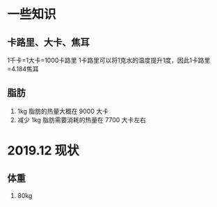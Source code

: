 # 一些知识

## 卡路里、大卡、焦耳
1千卡=1大卡=1000卡路里
1卡路里可以将1克水的温度提升1度，因此1卡路里=4.184焦耳

## 脂肪
1. 1kg 脂肪的热量大概在 9000 大卡
2. 减少 1kg 脂肪需要消耗的热量在 7700 大卡左右

# 2019.12 现状

## 体重

1. 80kg
